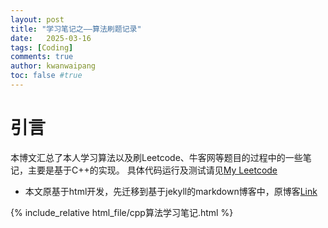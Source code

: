 ```yaml
---
layout: post
title: "学习笔记之——算法刷题记录"
date:   2025-03-16
tags: [Coding]
comments: true
author: kwanwaipang
toc: false #true
---
```



<!-- * 目录
{:toc} -->


<!-- !!!!!!!!!!!!!!!!!!!!!!!!!!!!!!!!!!!!!!!!!!!!!!!!!!!!!!!!!!!!!!!!!!!!!!!!!!!!!!!!!!!!!!!!!!!!!!!!!!!!!!!!!!!!!!!!!!!!!!!!!!! -->
# 引言
本博文汇总了本人学习算法以及刷Leetcode、牛客网等题目的过程中的一些笔记，主要是基于C++的实现。
具体代码运行及测试请见<a href="https://leetcode.cn/u/kwan-wai-pang/" target="_blank">My Leetcode</a>

* 本文原基于html开发，先迁移到基于jekyll的markdown博客中，原博客[Link](https://kwanwaipang.github.io/File/Blogs/Poster/cpp%E7%AE%97%E6%B3%95%E5%AD%A6%E4%B9%A0%E7%AC%94%E8%AE%B0.html)

{% include_relative html_file/cpp算法学习笔记.html %}


